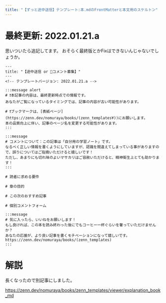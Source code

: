 ```yaml
---
title: "【ずっと途中送信】テンプレート:本.mdのFrontMatterと本文用のスケルトン"
---
```

# 最終更新: 2022.01.21.a
思いついたら追記してます。
おそらく最終版とかFixはできないんじゃないでしょうか。

```
---
title: "【途中送信 or 🔰コメント募集】"
---
<!-- テンプレートバージョン: 2022.01.21.a -->

:::message alert
# ❗本記事の内容は、最終更新時点での情報です。
あなたがご覧になっているタイミングでは、記事の内容が古い可能性があります。

# ❗ブックマークは、[表紙ページ](https://zenn.dev/nomuraya/books/(zenn_templates¥))にお願いします。
本の品質向上に伴い、記事のページ名を変更する可能性があります。
:::

:::message
# コメントについて：この記事は「自分用の学習ノート」です。
なるべく正しい情報を書くようにしていますが、認識を間違えてしまっている事がありますので、誤りについてはご指摘いただけると嬉しいです！
ただし、あまりにも切れ味のよいマサカリはご容赦いただけると、精神衛生上とても助かります！
:::

# 読者に求める要件

# 章の目的

# この次のおすすめ記事

# 個別コメントフォーム

:::message
# 気に入ったら、いいねをお願いします！
もし良ければ、この本を読み終わった後にでもコーヒー一杯ぐらいを奢っていただけませんか？
あなたの応援が、より良い記事を書くモチベーションになって嬉しいです。
https://zenn.dev/nomuraya/books/(zenn_templates)
:::

```

# 解説
長くなったので別記事にしました。

https://zenn.dev/nomuraya/books/zenn_templates/viewer/explanation_book_md
